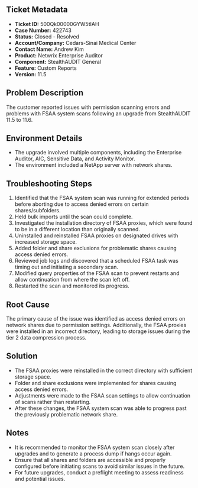 ## Ticket Metadata
- **Ticket ID:** 500Qk00000GYW5tIAH
- **Case Number:** 422743
- **Status:** Closed - Resolved
- **Account/Company:** Cedars-Sinai Medical Center
- **Contact Name:** Andrew Kim
- **Product:** Netwrix Enterprise Auditor
- **Component:** StealthAUDIT General
- **Feature:** Custom Reports
- **Version:** 11.5

## Problem Description
The customer reported issues with permission scanning errors and problems with FSAA system scans following an upgrade from StealthAUDIT 11.5 to 11.6.

## Environment Details
- The upgrade involved multiple components, including the Enterprise Auditor, AIC, Sensitive Data, and Activity Monitor.
- The environment included a NetApp server with network shares.

## Troubleshooting Steps
1. Identified that the FSAA system scan was running for extended periods before aborting due to access denied errors on certain shares/subfolders.
2. Held bulk imports until the scan could complete.
3. Investigated the installation directory of FSAA proxies, which were found to be in a different location than originally scanned.
4. Uninstalled and reinstalled FSAA proxies on designated drives with increased storage space.
5. Added folder and share exclusions for problematic shares causing access denied errors.
6. Reviewed job logs and discovered that a scheduled FSAA task was timing out and initiating a secondary scan.
7. Modified query properties of the FSAA scan to prevent restarts and allow continuation from where the scan left off.
8. Restarted the scan and monitored its progress.

## Root Cause
The primary cause of the issue was identified as access denied errors on network shares due to permission settings. Additionally, the FSAA proxies were installed in an incorrect directory, leading to storage issues during the tier 2 data compression process.

## Solution
- The FSAA proxies were reinstalled in the correct directory with sufficient storage space.
- Folder and share exclusions were implemented for shares causing access denied errors.
- Adjustments were made to the FSAA scan settings to allow continuation of scans rather than restarting.
- After these changes, the FSAA system scan was able to progress past the previously problematic network share.

## Notes
- It is recommended to monitor the FSAA system scan closely after upgrades and to generate a process dump if hangs occur again.
- Ensure that all shares and folders are accessible and properly configured before initiating scans to avoid similar issues in the future.
- For future upgrades, conduct a preflight meeting to assess readiness and potential issues.